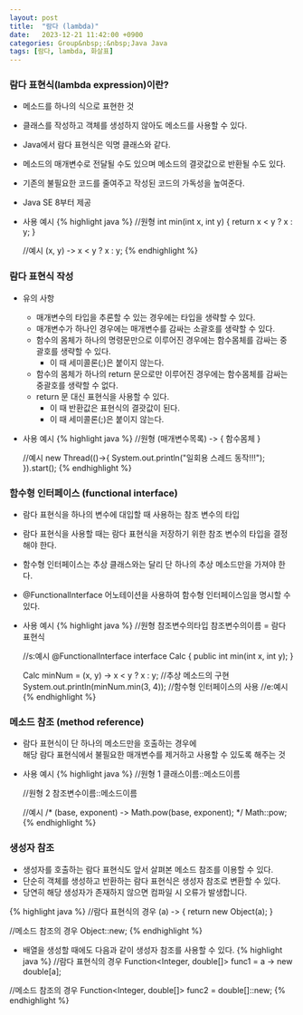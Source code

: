 ```yaml
---
layout: post
title:  "람다 (lambda)"
date:   2023-12-21 11:42:00 +0900
categories: Group&nbsp;:&nbsp;Java Java
tags: [람다, lambda, 화살표]
---
```


### 람다 표현식(lambda expression)이란?

- 메소드를 하나의 식으로 표현한 것
- 클래스를 작성하고 객체를 생성하지 않아도 메소드를 사용할 수 있다.
- Java에서 람다 표현식은 익명 클래스와 같다.
-  메소드의 매개변수로 전달될 수도 있으며 메소드의 결괏값으로 반환될 수도 있다.
- 기존의 불필요한 코드를 줄여주고 작성된 코드의 가독성을 높여준다.
- Java SE 8부터 제공
- 사용 예시
    {% highlight java %}
    //원형
    int min(int x, int y) {
        return x < y ? x : y;
    }

    //예시
    (x, y) -> x < y ? x : y;
    {% endhighlight %}

### 람다 표현식 작성

- 유의 사항
    - 매개변수의 타입을 추론할 수 있는 경우에는 타입을 생략할 수 있다.
    - 매개변수가 하나인 경우에는 매개변수를 감싸는 소괄호를 생략할 수 있다.
    - 함수의 몸체가 하나의 명령문만으로 이루어진 경우에는 함수몸체를 감싸는 중괄호를 생략할 수 있다.
        - 이 때 세미콜론(;)은 붙이지 않는다.
    - 함수의 몸체가 하나의 return 문으로만 이루어진 경우에는 함수몸체를 감싸는 중괄호를 생략할 수 없다.
    - return 문 대신 표현식을 사용할 수 있다.
        - 이 때 반환값은 표현식의 결괏값이 된다.
        - 이 때 세미콜론(;)은 붙이지 않는다.
- 사용 예시
    {% highlight java %}
    //원형
    (매개변수목록) -> { 함수몸체 }
    
    //예시
    new Thread(()->{
        System.out.println("일회용 스레드 동작!!!");
    }).start();
    {% endhighlight %}

### 함수형 인터페이스 (functional interface)

- 람다 표현식을 하나의 변수에 대입할 때 사용하는 참조 변수의 타입
- 람다 표현식을 사용할 때는 람다 표현식을 저장하기 위한 참조 변수의 타입을 결정해야 한다.
- 함수형 인터페이스는 추상 클래스와는 달리 단 하나의 추상 메소드만을 가져야 한다.
- @FunctionalInterface 어노테이션을 사용하여 함수형 인터페이스임을 명시할 수 있다.
- 사용 예시
    {% highlight java %}
    //원형
    참조변수의타입 참조변수의이름 = 람다 표현식

    //s:예시
    @FunctionalInterface
    interface Calc {
        public int min(int x, int y);
    }

    Calc minNum = (x, y) -> x < y ? x : y; //추상 메소드의 구현
    System.out.println(minNum.min(3, 4));  //함수형 인터페이스의 사용
    //e:예시
    {% endhighlight %}

### 메소드 참조 (method reference)

- 람다 표현식이 단 하나의 메소드만을 호출하는 경우에  
해당 람다 표현식에서 불필요한 매개변수를 제거하고 사용할 수 있도록 해주는 것
- 사용 예시
    {% highlight java %}
    //원형 1
    클래스이름::메소드이름

    //원형 2
    참조변수이름::메소드이름

    //예시
    /*
        (base, exponent) -> Math.pow(base, exponent);
    */
    Math::pow;
    {% endhighlight %}

### 생성자 참조

- 생성자를 호출하는 람다 표현식도 앞서 살펴본 메소드 참조를 이용할 수 있다.
- 단순히 객체를 생성하고 반환하는 람다 표현식은 생성자 참조로 변환할 수 있다.
- 당연히 해당 생성자가 존재하지 않으면 컴파일 시 오류가 발생합니다.

{% highlight java %}
//람다 표현식의 경우
(a) -> { return new Object(a); }

//메소드 참조의 경우
Object::new;
{% endhighlight %}

- 배열을 생성할 때에도 다음과 같이 생성자 참조를 사용할 수 있다.
{% highlight java %}
//람다 표현식의 경우
Function<Integer, double[]> func1 = a -> new double[a];

//메소드 참조의 경우
Function<Integer, double[]> func2 = double[]::new;
{% endhighlight %}

